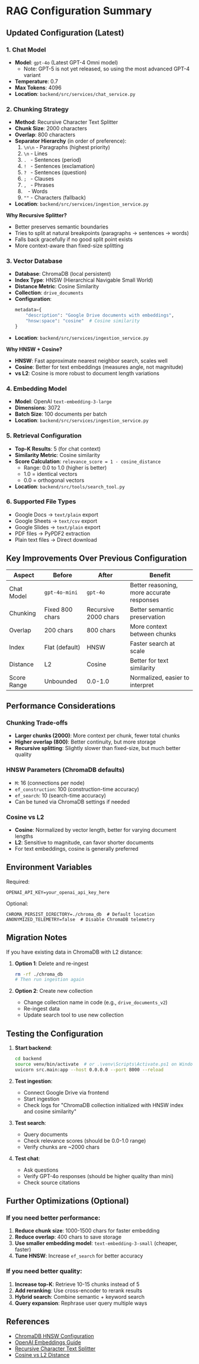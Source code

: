 # RAG Configuration Summary

## Updated Configuration (Latest)

### 1. **Chat Model**
- **Model**: `gpt-4o` (Latest GPT-4 Omni model)
  - Note: GPT-5 is not yet released, so using the most advanced GPT-4 variant
- **Temperature**: 0.7
- **Max Tokens**: 4096
- **Location**: `backend/src/services/chat_service.py`

### 2. **Chunking Strategy**
- **Method**: Recursive Character Text Splitter
- **Chunk Size**: 2000 characters
- **Overlap**: 800 characters
- **Separator Hierarchy** (in order of preference):
  1. `\n\n` - Paragraphs (highest priority)
  2. `\n` - Lines
  3. `. ` - Sentences (period)
  4. `! ` - Sentences (exclamation)
  5. `? ` - Sentences (question)
  6. `; ` - Clauses
  7. `, ` - Phrases
  8. ` ` - Words
  9. `""` - Characters (fallback)
- **Location**: `backend/src/services/ingestion_service.py`

**Why Recursive Splitter?**
- Better preserves semantic boundaries
- Tries to split at natural breakpoints (paragraphs → sentences → words)
- Falls back gracefully if no good split point exists
- More context-aware than fixed-size splitting

### 3. **Vector Database**
- **Database**: ChromaDB (local persistent)
- **Index Type**: HNSW (Hierarchical Navigable Small World)
- **Distance Metric**: Cosine Similarity
- **Collection**: `drive_documents`
- **Configuration**:
  ```python
  metadata={
      "description": "Google Drive documents with embeddings",
      "hnsw:space": "cosine"  # Cosine similarity
  }
  ```
- **Location**: `backend/src/services/ingestion_service.py`

**Why HNSW + Cosine?**
- **HNSW**: Fast approximate nearest neighbor search, scales well
- **Cosine**: Better for text embeddings (measures angle, not magnitude)
- **vs L2**: Cosine is more robust to document length variations

### 4. **Embedding Model**
- **Model**: OpenAI `text-embedding-3-large`
- **Dimensions**: 3072
- **Batch Size**: 100 documents per batch
- **Location**: `backend/src/services/ingestion_service.py`

### 5. **Retrieval Configuration**
- **Top-K Results**: 5 (for chat context)
- **Similarity Metric**: Cosine similarity
- **Score Calculation**: `relevance_score = 1 - cosine_distance`
  - Range: 0.0 to 1.0 (higher is better)
  - 1.0 = identical vectors
  - 0.0 = orthogonal vectors
- **Location**: `backend/src/tools/search_tool.py`

### 6. **Supported File Types**
- Google Docs → `text/plain` export
- Google Sheets → `text/csv` export
- Google Slides → `text/plain` export
- PDF files → PyPDF2 extraction
- Plain text files → Direct download

## Key Improvements Over Previous Configuration

| Aspect | Before | After | Benefit |
|--------|--------|-------|---------|
| Chat Model | `gpt-4o-mini` | `gpt-4o` | Better reasoning, more accurate responses |
| Chunking | Fixed 800 chars | Recursive 2000 chars | Better semantic preservation |
| Overlap | 200 chars | 800 chars | More context between chunks |
| Index | Flat (default) | HNSW | Faster search at scale |
| Distance | L2 | Cosine | Better for text similarity |
| Score Range | Unbounded | 0.0-1.0 | Normalized, easier to interpret |

## Performance Considerations

### Chunking Trade-offs
- **Larger chunks (2000)**: More context per chunk, fewer total chunks
- **Higher overlap (800)**: Better continuity, but more storage
- **Recursive splitting**: Slightly slower than fixed-size, but much better quality

### HNSW Parameters (ChromaDB defaults)
- `M`: 16 (connections per node)
- `ef_construction`: 100 (construction-time accuracy)
- `ef_search`: 10 (search-time accuracy)
- Can be tuned via ChromaDB settings if needed

### Cosine vs L2
- **Cosine**: Normalized by vector length, better for varying document lengths
- **L2**: Sensitive to magnitude, can favor shorter documents
- For text embeddings, cosine is generally preferred

## Environment Variables

Required:
```env
OPENAI_API_KEY=your_openai_api_key_here
```

Optional:
```env
CHROMA_PERSIST_DIRECTORY=./chroma_db  # Default location
ANONYMIZED_TELEMETRY=false  # Disable ChromaDB telemetry
```

## Migration Notes

If you have existing data in ChromaDB with L2 distance:

1. **Option 1**: Delete and re-ingest
   ```bash
   rm -rf ./chroma_db
   # Then run ingestion again
   ```

2. **Option 2**: Create new collection
   - Change collection name in code (e.g., `drive_documents_v2`)
   - Re-ingest data
   - Update search tool to use new collection

## Testing the Configuration

1. **Start backend**:
   ```bash
   cd backend
   source venv/bin/activate  # or .\venv\Scripts\Activate.ps1 on Windows
   uvicorn src.main:app --host 0.0.0.0 --port 8000 --reload
   ```

2. **Test ingestion**:
   - Connect Google Drive via frontend
   - Start ingestion
   - Check logs for "ChromaDB collection initialized with HNSW index and cosine similarity"

3. **Test search**:
   - Query documents
   - Check relevance scores (should be 0.0-1.0 range)
   - Verify chunks are ~2000 chars

4. **Test chat**:
   - Ask questions
   - Verify GPT-4o responses (should be higher quality than mini)
   - Check source citations

## Further Optimizations (Optional)

### If you need better performance:
1. **Reduce chunk size**: 1000-1500 chars for faster embedding
2. **Reduce overlap**: 400 chars to save storage
3. **Use smaller embedding model**: `text-embedding-3-small` (cheaper, faster)
4. **Tune HNSW**: Increase `ef_search` for better accuracy

### If you need better quality:
1. **Increase top-K**: Retrieve 10-15 chunks instead of 5
2. **Add reranking**: Use cross-encoder to rerank results
3. **Hybrid search**: Combine semantic + keyword search
4. **Query expansion**: Rephrase user query multiple ways

## References

- [ChromaDB HNSW Configuration](https://docs.trychroma.com/)
- [OpenAI Embeddings Guide](https://platform.openai.com/docs/guides/embeddings)
- [Recursive Character Text Splitter](https://python.langchain.com/docs/modules/data_connection/document_transformers/text_splitters/recursive_text_splitter)
- [Cosine vs L2 Distance](https://en.wikipedia.org/wiki/Cosine_similarity)

